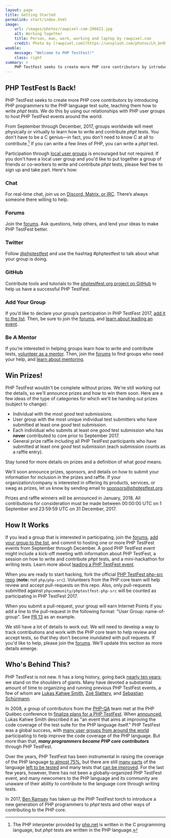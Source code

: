 ```yaml
---
layout: page
title: Getting Started
permalink: start/index.html
image:
    url: /images/photos/rawpixel-com-296621.jpg
    alt: Working together
    title: Person, man, work, working and laptop by rawpixel.com
    credit: Photo by [rawpixel.com](https://unsplash.com/photos/Lh_bn9SgRSY).
wooble:
    message: "Welcome to PHP TestFest!"
    class: right
summary: >
    PHP TestFest seeks to create more PHP core contributors by introducing PHP programmers to the PHP language test suite, teaching them how to write _phpt_ tests.
---
```


## PHP TestFest Is Back!

PHP TestFest seeks to create more PHP core contributors by introducing PHP programmers to the PHP language test suite, teaching them how to write _phpt_ tests. We do this by using our relationships with PHP user groups to host PHP TestFest events around the world.

From September through December, 2017, groups worldwide will meet physically or virtually to learn how to write and contribute _phpt_ tests. You don't have to be a C genius—in fact, you don't need to know C at all to contribute.[^phpcore] If you can write a few lines of PHP, you can write a _phpt_ test.

Participation through [local user groups](/groups/2017) is encouraged but not required. If you don't have a local user group and you'd like to put together a group of friends or co-workers to write and contribute _phpt_ tests, please feel free to sign up and take part. Here's how:

<div class="row">
    <div class="3u 6u(medium) 12u$(small)">
        <h3><span class="icon fa-slack"></span>Chat</h3>
        <p>For real-time chat, join us on <a href="https://chat.phptestfest.org">Discord, Matrix, or IRC</a>. There&rsquo;s always someone there willing to help.</p>
    </div>
    <div class="3u 6u$(medium) 12u$(small)">
        <h3><span class="icon fa-comments-o"></span>Forums</h3>
        <p>Join the <a href="https://talk.phpcommunity.org/c/programs/phptestfest/17">forums</a>. Ask questions, help others, and lend your ideas to make PHP TestFest better.</p>
    </div>
    <div class="3u 6u(medium) 12u$(small)">
        <h3><span class="icon fa-twitter"></span>Twitter</h3>
        <p>Follow <a href="https://twitter.com/phptestfest">@phptestfest</a> and use the hashtag #phptestfest to talk about what your group is doing.</p>
    </div>
    <div class="3u$ 6u$(medium) 12u$(small)">
        <h3><span class="icon fa-github"></span>GitHub</h3>
        <p>Contribute tools and tutorials to the <a href="https://github.com/phpcommunity/phptestfest.org">phptestfest.org project on GitHub</a> to help us have a successful PHP TestFest.</p>
    </div>
    <div class="6u 12u$(small)">
        <h3><span class="icon fa-users"></span>Add Your Group</h3>
        <p>If you&rsquo;d like to declare your group&rsquo;s participation in PHP TestFest 2017, <a href="https://github.com/phpcommunity/phptestfest.org/edit/master/docs/_data/groups/2017.yml">add it to the list</a>. Then, be sure to join the <a href="https://talk.phpcommunity.org/c/projects/phptestfest">forums</a>, and <a href="/lead/">learn about leading an event</a>.</p>
    </div>
    <div class="6u$ 12u$(small)">
        <h3><span class="icon fa-graduation-cap"></span>Be A Mentor</h3>
        <p>If you&rsquo;re interested in helping groups learn how to write and contribute tests, <a href="https://github.com/phpcommunity/phptestfest.org/edit/master/docs/_data/mentors/2017.yml">volunteer as a mentor</a>. Then, join the <a href="https://talk.phpcommunity.org/c/projects/phptestfest">forums</a> to find groups who need your help, and <a href="/mentors/">learn about mentoring</a>.</p>
    </div>
</div>

## Win Prizes!

PHP TestFest wouldn't be complete without prizes. We're still working out the details, so we'll announce prizes and how to win them soon. Here are a few ideas of the type of categories for which we'll be handing out prizes (subject to change):

* Individual with the most _good_ test submissions.
* User group with the most unique individual test submitters who have submitted at least one _good_ test submission.
* Each individual who submits at least one _good_ test submission who has **never** contributed to core prior to September 2017.
* General prize raffle including all PHP TestFest participants who have submitted at least one _good_ test submission (each submission counts as a raffle entry).

Stay tuned for more details on prizes and a definition of what _good_ means.

We'll soon announce prizes, sponsors, and details on how to submit your information for inclusion in the prizes and raffle. If your organization/company is interested in offering its products, services, or swag as prizes, let us know by sending email to <sponsors@phptestfest.org>.

Prizes and raffle winners will be announced in January, 2018. All contributions for consideration must be made between 00:00:00 UTC on 1 September and 23:59:59 UTC on 31 December, 2017.

## How It Works

If you lead a group that is interested in participating, join the [forums](https://talk.phpcommunity.org/c/projects/phptestfest), [add your group to the list](/groups/2017/), and commit to hosting one or more PHP TestFest events from September through December. A good PHP TestFest event might include a kick-off meeting with information about PHP TestFest, a session on how to write and contribute _phpt_ tests, and a mini-hackathon for writing tests. Learn more about [leading a PHP TestFest event](/lead/).

When you are ready to start hacking, fork the official [PHP TestFest php-src repo](https://github.com/phpcommunity/phptestfest-php-src) (**note:** not `php/php-src`). Volunteers from the PHP core team will help review and accept pull-requests on this repo. Also, only pull-requests submitted against `phpcommunity/phptestfest-php-src` will be counted as participating in PHP TestFest 2017.

When you submit a pull-request, your group will earn Internet Points if you add a line to the pull-request in the following format: "User Group: name-of-group". See [PR 13](https://github.com/phpcommunity/phptestfest-php-src/pull/13) as an example.

We still have a lot of details to work out. We will need to develop a way to track contributions and work with the PHP core team to help review and accept tests, so that they don't become inundated with pull requests. If you'd like to help, please join the [forums](https://talk.phpcommunity.org/c/projects/phptestfest). We'll update this section as more details emerge.

## Who's Behind This?

PHP TestFest is not new. It has a long history, going back [nearly ten years](https://wiki.php.net/qa/testfest); we stand on the shoulders of giants. Many have devoted a substantial amount of time to organizing and running previous PHP TestFest events, a few of whom are [Lukas Kahwe Smith](https://twitter.com/lsmith), [Zoë Slattery](http://zoah.co.uk/), and [Sebastian Schürmann](http://sebs.github.io/).

In 2008, a group of contributors from the [PHP-QA](https://qa.php.net/) team met at the PHP Québec conference to [finalize plans for a PHP TestFest](http://news.php.net/php.qa/64083). When [announced](http://news.php.net/php.qa/64129), Lukas Kahwe Smith described it as "an event that aims at improving the code coverage of the test suite for the PHP language itself." PHP TestFest was a global success, with [many user groups from around the world](https://wiki.php.net/qa/testfest-2009) participating to help improve the code coverage of the PHP language. But more than that, _**many programmers became PHP core contributors**_ through PHP TestFest.

Over the years, PHP TestFest has been instrumental in raising the coverage of the PHP language [to almost 75%](http://gcov.php.net/), but there are still [many parts](http://gcov.php.net/PHP_7_2/lcov_html/) of the language [left to be tested](http://gcov.php.net/viewer.php?version=PHP_7_2&func=tested_functions) and many tests that [can be improved](http://gcov.php.net/viewer.php?version=PHP_7_2&func=tests). For the last few years, however, there has not been a globally-organized PHP TestFest event, and many newcomers to the PHP language and its community are unaware of their ability to contribute to the language core through writing tests.

In 2017, [Ben Ramsey](https://benramsey.com/) has taken up the PHP TestFest torch to introduce a new generation of PHP programmers to _phpt_ tests and other ways of contributing to the PHP core.



[^phpcore]: The PHP interpreter provided by [php.net](https://php.net) is written in the C programming language, but _phpt_ tests are written in the PHP language.
